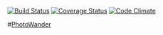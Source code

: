 [![Build Status](https://travis-ci.org/u-akihiro/PhotoWander.png)](https://travis-ci.org/u-akihiro/PhotoWander)
[![Coverage Status](https://coveralls.io/repos/u-akihiro/PhotoWander/badge.png)](https://coveralls.io/r/u-akihiro/PhotoWander)
[![Code Climate](https://codeclimate.com/repos/52f9fcb9e30ba0082300636e/badges/4a43a86c4cafb02de302/gpa.png)](https://codeclimate.com/repos/52f9fcb9e30ba0082300636e/feed)

#[PhotoWander](http://photo-wander.pyar.bz/)
